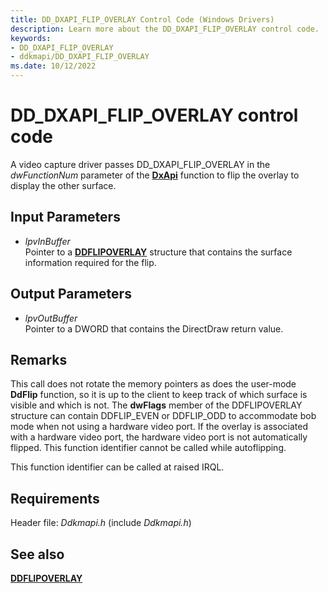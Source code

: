 ```yaml
---
title: DD_DXAPI_FLIP_OVERLAY Control Code (Windows Drivers)
description: Learn more about the DD_DXAPI_FLIP_OVERLAY control code.
keywords:
- DD_DXAPI_FLIP_OVERLAY
- ddkmapi/DD_DXAPI_FLIP_OVERLAY
ms.date: 10/12/2022
---
```


# DD\_DXAPI\_FLIP\_OVERLAY control code

A video capture driver passes DD\_DXAPI\_FLIP\_OVERLAY in the *dwFunctionNum* parameter of the [**DxApi**](nf-dxapi-dxapi.md) function to flip the overlay to display the other surface.

## Input Parameters

- *lpvInBuffer*  
    Pointer to a [**DDFLIPOVERLAY**](/windows/win32/api/ddkmapi/ns-ddkmapi-ddflipoverlay) structure that contains the surface information required for the flip.

## Output Parameters

- *lpvOutBuffer*  
    Pointer to a DWORD that contains the DirectDraw return value.

## Remarks

This call does not rotate the memory pointers as does the user-mode **DdFlip** function, so it is up to the client to keep track of which surface is visible and which is not. The **dwFlags** member of the DDFLIPOVERLAY structure can contain DDFLIP\_EVEN or DDFLIP\_ODD to accommodate bob mode when not using a hardware video port. If the overlay is associated with a hardware video port, the hardware video port is not automatically flipped. This function identifier cannot be called while autoflipping.

This function identifier can be called at raised IRQL.

## Requirements

Header file: *Ddkmapi.h* (include *Ddkmapi.h*)

## See also

[**DDFLIPOVERLAY**](/windows/win32/api/ddkmapi/ns-ddkmapi-ddflipoverlay)
